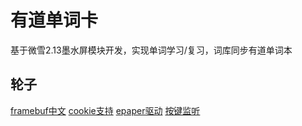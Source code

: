 # 有道单词卡
基于微雪2.13墨水屏模块开发，实现单词学习/复习，词库同步有道单词本

## 轮子
[framebuf中文](https://github.com/wangshujun-tj/mpy-Framebuf-boost-code)
[cookie支持](https://github.com/mardigras2020/urequests)
[epaper驱动](https://github.com/tljk/2.13inch-e-Paper-Cloud-Module-micropython-driver)
[按键监听](https://github.com/peterhinch/micropython-async/blob/master/aswitch.py)